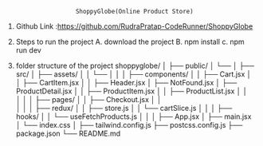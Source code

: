                        ShoppyGlobe(Online Product Store)

1. Github Link :https://github.com/RudraPratap-CodeRunner/ShoppyGlobe

2. Steps to run the project 
   A. download the project
   B. npm install
   c. npm run dev



3. folder structure of the project
shoppyglobe/
│
├── public/
│   └── 
│
├── src/
│   ├── assets/
│   │   └── 
│   │
│   ├── components/
│     │     ├── Cart.jsx
│     │     ├── CartItem.jsx
│   │   ├── Header.jsx
│         ├── NotFound.jsx
│         ├── ProductDetail.jsx
│   │   ├── ProductItem.jsx
│   │   ├── ProductList.jsx
│   │   
│   │
│   ├── pages/
│   │   ├── Checkout.jsx
│   │   
│   │
│   ├── redux/
│   │   ├── store.js
│   │   └── cartSlice.js
│   │
│   ├── hooks/
│   │   └── useFetchProducts.js
│   │
│   ├── App.jsx
│   ├── main.jsx
│   └── index.css
│
├── tailwind.config.js
├── postcss.config.js
├── package.json
└── README.md
